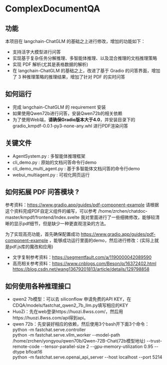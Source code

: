# ComplexDocumentQA

## 功能
本项目在 langchain-ChatGLM 的基础之上进行修改，增加的功能如下：
- 支持活字大模型进行问答
- 实现基于复杂任务分解推理、多智能体推理、以及混合推理的文档推理策略
- 实现 PDF 解析(尤其是表格数据的解析)
- 在 langchain-ChatGLM 的基础之上，改进了基于 Gradio 的问答界面，增加了 3 种推理策略的推理结果，增加了针对 PDF 的实时问答

## 如何运行
- 完成 langchain-ChatGLM 的 requirement 安装
- 如果使用Qwen72b进行问答，安装Qwen72b的相关依赖
- 为了使用Web端，**请确保Gradio版本大于4.0**，并安装目录下的 gradio_kmpdf-0.0.1-py3-none-any.whl 进行PDF渲染问答

## 关键文件
- AgentSystem.py : 多智能体推理框架
- cli_demo.py : 原始的文档问答命令行demo
- cli_demo_multi_agent.py : 基于多智能体文档问答的命令行demo
- webui_multiagent.py : 可视化网页运行

## 如何拓展 PDF 问答模块 ?
参考资料：https://www.gradio.app/guides/pdf-component-example 请根据这个资料完成PDF自定义组件的编写，可以参考 /home/zrchen/chatdoc-master/kmpdf/frontend/Index.svelte 我对里面进行了一些细微修改，能够较清晰的显示pdf细节，但是缺少一种更直观渲染的方法。

为了实现高亮功能，首先确保配置成功 https://www.gradio.app/guides/pdf-component-example ，能够成功运行里面的demo，然后进行修改：(实际上就是pdf.js库的魔改和应用)
- 文字复制参考资料：https://segmentfault.com/a/1190000042089590
- 高亮相关参考资料：https://www.cnblogs.com/Beson/p/16372402.html   https://blog.csdn.net/wang13679201813/article/details/129798858  

## 如何使用各种推理接口
- qwen2 7b模型：可以去 siliconflow 申请免费的API KEY，在CDQA/models/fastchat_qwen2_7b_llm.py填写相应的KEY
- HuoZi：先在web登录https://huozi.8wss.com/，然后用https://huozi.8wss.com/api得到api。
- qwen 72b：先安装好相应的依赖，然后使用3个bash开下面3个命令：
python -m fastchat.serve.controller  
python -m fastchat.serve.vllm_worker --model-path /home/zrchen/yongyou/qwen70b/Qwen-72B-Chat(72b模型地址) --trust-remote-code --tensor-parallel-size 2 --gpu-memory-utilization 0.95 --dtype bfloat16  
python -m fastchat.serve.openai_api_server --host localhost --port 5214
